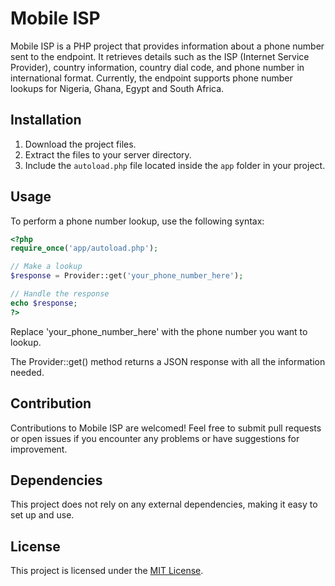# Mobile ISP

Mobile ISP is a PHP project that provides information about a phone number sent to the endpoint. It retrieves details such as the ISP (Internet Service Provider), country information, country dial code, and phone number in international format. Currently, the endpoint supports phone number lookups for Nigeria, Ghana, Egypt and South Africa.

## Installation

1. Download the project files.
2. Extract the files to your server directory.
3. Include the `autoload.php` file located inside the `app` folder in your project.

## Usage

To perform a phone number lookup, use the following syntax:

```php
<?php
require_once('app/autoload.php');

// Make a lookup
$response = Provider::get('your_phone_number_here');

// Handle the response
echo $response;
?>
```

Replace 'your_phone_number_here' with the phone number you want to lookup.

The Provider::get() method returns a JSON response with all the information needed.

## Contribution

Contributions to Mobile ISP are welcomed! Feel free to submit pull requests or open issues if you encounter any problems or have suggestions for improvement.

## Dependencies

This project does not rely on any external dependencies, making it easy to set up and use.

## License

This project is licensed under the [MIT License](LICENSE).
